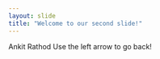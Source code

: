 ```yaml
---
layout: slide
title: "Welcome to our second slide!"
---
```

Ankit Rathod
Use the left arrow to go back!
